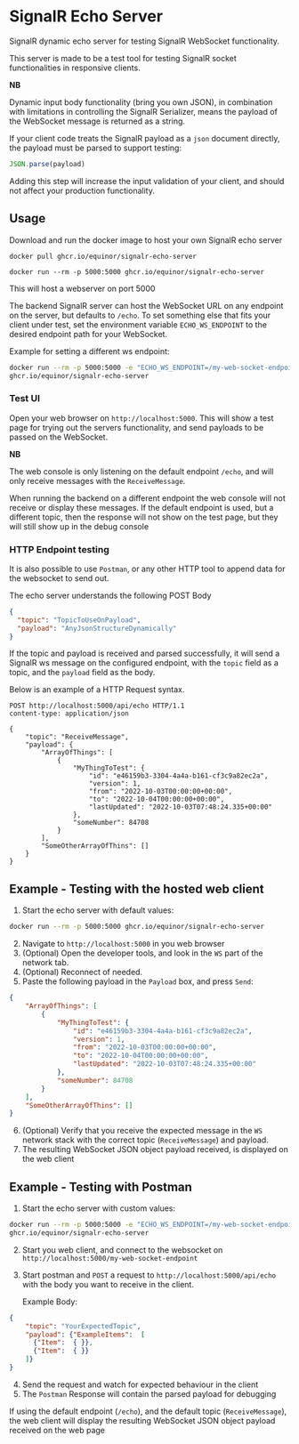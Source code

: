 # SignalR Echo Server

SignalR dynamic echo server for testing SignalR WebSocket functionality.

This server is made to be a test tool for testing SignalR socket functionalities in responsive clients.

**NB**

Dynamic input body functionality (bring you own JSON),
in combination with limitations in controlling the SignalR Serializer,
means the payload of the WebSocket message is returned as a string.

If your client code treats the SignalR payload as a `json` document directly, the payload must be parsed to support testing:
```javascript
JSON.parse(payload)
```

Adding this step will increase the input validation of your client, and should not affect your production functionality.

## Usage

Download and run the docker image to host your own SignalR echo server

    docker pull ghcr.io/equinor/signalr-echo-server

    docker run --rm -p 5000:5000 ghcr.io/equinor/signalr-echo-server

This will host a webserver on port 5000

The backend SignalR server can host the WebSocket URL on any endpoint on the server, but defaults to `/echo`.
To set something else that fits your client under test, set the environment variable `ECHO_WS_ENDPOINT` 
to the desired endpoint path for your WebSocket.

Example for setting a different ws endpoint:

```sh
docker run --rm -p 5000:5000 -e "ECHO_WS_ENDPOINT=/my-web-socket-endpoint" \
ghcr.io/equinor/signalr-echo-server
```
    

### Test UI

Open your web browser on `http://localhost:5000`. 
This will show a test page for trying out the servers functionality, and send payloads to be passed on the WebSocket.

**NB**

The web console is only listening on the default endpoint `/echo`, and will only receive messages with the `ReceiveMessage`.

When running the backend on a different endpoint the web console will not receive or display these messages.
If the default endpoint is used, but a different topic, then the response will not show on the test page, 
but they will still show up in the debug console

### HTTP Endpoint testing

It is also possible to use `Postman`, or any other HTTP tool to append data for the websocket to send out.

The echo server understands the following POST Body

````json
{
  "topic": "TopicToUseOnPayload",
  "payload": "AnyJsonStructureDynamically"
}
````

If the topic and payload is received and parsed successfully, it will send a SignalR ws message on the configured endpoint, 
with the `topic` field as a topic, and the `payload` field as the body.

Below is an example of a HTTP Request syntax.

````http request
POST http://localhost:5000/api/echo HTTP/1.1
content-type: application/json

{
    "topic": "ReceiveMessage",
    "payload": {
        "ArrayOfThings": [
            {
                "MyThingToTest": {
                    "id": "e46159b3-3304-4a4a-b161-cf3c9a82ec2a",
                    "version": 1,
                    "from": "2022-10-03T00:00:00+00:00",
                    "to": "2022-10-04T00:00:00+00:00",
                    "lastUpdated": "2022-10-03T07:48:24.335+00:00"
                },
                "someNumber": 84708
            }
        ],
        "SomeOtherArrayOfThins": []
    }
}
````

## Example - Testing with the hosted web client

1. Start the echo server with default values:
```sh 
docker run --rm -p 5000:5000 ghcr.io/equinor/signalr-echo-server
```
2. Navigate to `http://localhost:5000` in you web browser
3. (Optional) Open the developer tools, and look in the `WS` part of the network tab.
4. (Optional) Reconnect of needed.
5. Paste the following payload in the `Payload` box, and press `Send`:

```json
{
    "ArrayOfThings": [
        {
            "MyThingToTest": {
                "id": "e46159b3-3304-4a4a-b161-cf3c9a82ec2a",
                "version": 1,
                "from": "2022-10-03T00:00:00+00:00",
                "to": "2022-10-04T00:00:00+00:00",
                "lastUpdated": "2022-10-03T07:48:24.335+00:00"
            },
            "someNumber": 84708
        }
    ],
    "SomeOtherArrayOfThins": []
}
```
6. (Optional) Verify that you receive the expected message in the `WS` network stack with the correct topic (`ReceiveMessage`) and payload.
7. The resulting WebSocket JSON object payload received, is displayed on the web client

## Example - Testing with Postman

1. Start the echo server with custom values:
```sh 
docker run --rm -p 5000:5000 -e "ECHO_WS_ENDPOINT=/my-web-socket-endpoint" \
ghcr.io/equinor/signalr-echo-server
```
2. Start you web client, and connect to the websocket on `http://localhost:5000/my-web-socket-endpoint`
3. Start postman and `POST` a request to `http://localhost:5000/api/echo` with the body you want to receive in the client. 

   Example Body:
```json
{
    "topic": "YourExpectedTopic",
    "payload": {"ExampleItems":  [
      {"Item":  { }},
      {"Item":  { }}
    ]}
}
````
4. Send the request and watch for expected behaviour in the client
5. The `Postman` Response will contain the parsed payload for debugging

If using the default endpoint (`/echo`), and the default topic (`ReceiveMessage`), 
the web client will display the resulting WebSocket JSON object payload received on the web page
